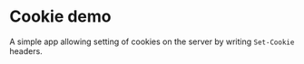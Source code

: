 # Cookie demo

A simple app allowing setting of cookies on the server by writing `Set-Cookie` headers.
